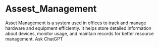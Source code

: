 # Assest_Management
Asset Management is a system used in offices to track and manage hardware and equipment efficiently. It helps store detailed information about devices, monitor usage, and maintain records for better resource management.          Ask ChatGPT
